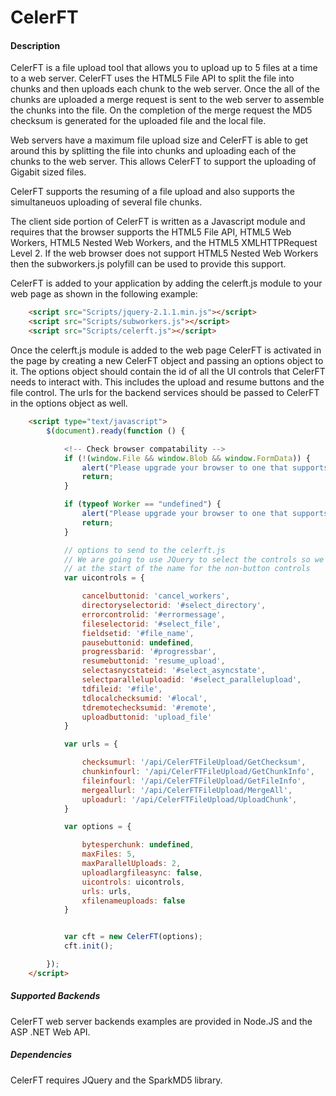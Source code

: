 # CelerFT 

#### Description

CelerFT is a file upload tool that allows you to upload up to 5 files at a time to a web server. CelerFT uses the HTML5 File API to split 
the file into chunks and then uploads each chunk to the web server. Once the all of the chunks are uploaded a merge request is sent to
the web server to assemble the chunks into the file. On the completion of the merge request the MD5 checksum is generated for the 
uploaded file and the local file.

Web servers have a maximum file upload size and CelerFT is able to get around this by splitting the file into chunks and uploading each of the chunks to the web server. This allows CelerFT to support the uploading of Gigabit sized files.

CelerFT supports the resuming of a file upload and also supports the simultaneuos uploading of several file chunks.

The client side portion of CelerFT is written as a Javascript module and requires that the browser supports the HTML5 File API, HTML5 Web Workers, HTML5 Nested Web Workers, and the HTML5 XMLHTTPRequest Level 2. If the web browser does not support HTML5 Nested Web Workers then the subworkers.js polyfill can be used to provide this support. 

CelerFT is added to your application by adding the celerft.js module to your web page as shown in the following example:
```html
    <script src="Scripts/jquery-2.1.1.min.js"></script>
    <script src="Scripts/subworkers.js"></script>
    <script src="Scripts/celerft.js"></script>
```
Once the celerft.js module is added to the web page CelerFT is activated in the page by creating a new CelerFT object and passing an 
options object to it. The options object should contain the id of all the UI controls that CelerFT needs to interact with. This includes
the upload and resume buttons and the file control. The urls for the backend services should be passed to CelerFT in the options 
object as well.

```html
    <script type="text/javascript">
        $(document).ready(function () {

            <!-- Check browser compatability -->
            if (!(window.File && window.Blob && window.FormData)) {
                alert("Please upgrade your browser to one that supports the HTML5 file api.");
                return;
            }

            if (typeof Worker == "undefined") {
                alert("Please upgrade your browser to one that supports the HTML5 Webworker api.");
                return;
            }

            // options to send to the celerft.js
            // We are going to use JQuery to select the controls so we put a #
            // at the start of the name for the non-button controls
            var uicontrols = {

                cancelbuttonid: 'cancel_workers',
                directoryselectorid: '#select_directory',
                errorcontrolid: '#errormessage',
                fileselectorid: '#select_file',
                fieldsetid: '#file_name',
                pausebuttonid: undefined,
                progressbarid: '#progressbar',
                resumebuttonid: 'resume_upload',
                selectasnycstateid: '#select_asyncstate',
                selectparalleluploadid: '#select_parallelupload',
                tdfileid: '#file',
                tdlocalchecksumid: '#local',
                tdremotechecksumid: '#remote',
                uploadbuttonid: 'upload_file'
            }

            var urls = {

                checksumurl: '/api/CelerFTFileUpload/GetChecksum',
                chunkinfourl: '/api/CelerFTFileUpload/GetChunkInfo',
                fileinfourl: '/api/CelerFTFileUpload/GetFileInfo',
                mergeallurl: '/api/CelerFTFileUpload/MergeAll',
                uploadurl: '/api/CelerFTFileUpload/UploadChunk',
            }

            var options = {

                bytesperchunk: undefined,
                maxFiles: 5,
                maxParallelUploads: 2,
                uploadlargfileasync: false,
                uicontrols: uicontrols,
                urls: urls,
                xfilenameuploads: false
            }


            var cft = new CelerFT(options);
            cft.init();

        });
    </script>
```

##### Supported Backends

CelerFT web server backends examples are provided in Node.JS and the ASP .NET Web API.

##### Dependencies

CelerFT requires JQuery and the SparkMD5 library.

